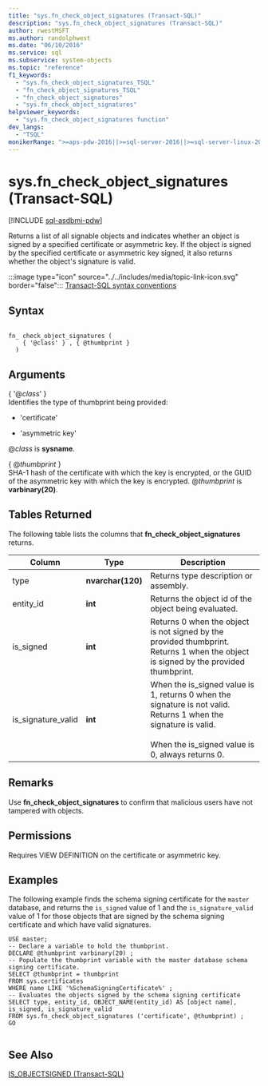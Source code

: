 ```yaml
---
title: "sys.fn_check_object_signatures (Transact-SQL)"
description: "sys.fn_check_object_signatures (Transact-SQL)"
author: rwestMSFT
ms.author: randolphwest
ms.date: "06/10/2016"
ms.service: sql
ms.subservice: system-objects
ms.topic: "reference"
f1_keywords:
  - "sys.fn_check_object_signatures_TSQL"
  - "fn_check_object_signatures_TSQL"
  - "fn_check_object_signatures"
  - "sys.fn_check_object_signatures"
helpviewer_keywords:
  - "sys.fn_check_object_signatures function"
dev_langs:
  - "TSQL"
monikerRange: ">=aps-pdw-2016||>=sql-server-2016||>=sql-server-linux-2017||=azuresqldb-mi-current"
---
```

# sys.fn_check_object_signatures (Transact-SQL)
[!INCLUDE [sql-asdbmi-pdw](../../includes/applies-to-version/sql-asdbmi-pdw.md)]

  Returns a list of all signable objects and indicates whether an object is signed by a specified certificate or asymmetric key. If the object is signed by the specified certificate or asymmetric key signed, it also returns whether the object's signature is valid.  
  
  
 :::image type="icon" source="../../includes/media/topic-link-icon.svg" border="false"::: [Transact-SQL syntax conventions](../../t-sql/language-elements/transact-sql-syntax-conventions-transact-sql.md)  
  
## Syntax  
  
```  
  
fn_ check_object_signatures (   
    { '@class' } , { @thumbprint }   
  )   
```  
  
## Arguments  
 { '\@*class*' }  
 Identifies the type of thumbprint being provided:  
  
-   'certificate'  
  
-   'asymmetric key'  
  
 \@*class* is **sysname**.  
  
 { \@*thumbprint* }  
 SHA-1 hash of the certificate with which the key is encrypted, or the GUID of the asymmetric key with which the key is encrypted. \@*thumbprint* is **varbinary(20)**.  
  
## Tables Returned  
 The following table lists the columns that **fn_check_object_signatures** returns.  
  
|Column|Type|Description|  
|------------|----------|-----------------|  
|type|**nvarchar(120)**|Returns type description or assembly.|  
|entity_id|**int**|Returns the object id of the object being evaluated.|  
|is_signed|**int**|Returns 0 when the object is not signed by the provided thumbprint. Returns 1 when the object is signed by the provided thumbprint.|  
|is_signature_valid|**int**|When the is_signed value is 1, returns 0 when the signature is not valid. Returns 1 when the signature is valid.<br /><br /> When the is_signed value is 0, always returns 0.|  
  
## Remarks  
 Use **fn_check_object_signatures** to confirm that malicious users have not tampered with objects.  
  
## Permissions  
 Requires VIEW DEFINITION on the certificate or asymmetric key.  
  
## Examples  
 The following example finds the schema signing certificate for the `master` database, and returns the `is_signed` value of 1 and the `is_signature_valid` value of 1 for those objects that are signed by the schema signing certificate and which have valid signatures.  
  
```  
USE master;  
-- Declare a variable to hold the thumbprint.  
DECLARE @thumbprint varbinary(20) ;  
-- Populate the thumbprint variable with the master database schema signing certificate.  
SELECT @thumbprint = thumbprint   
FROM sys.certificates   
WHERE name LIKE '%SchemaSigningCertificate%' ;  
-- Evaluates the objects signed by the schema signing certificate  
SELECT type, entity_id, OBJECT_NAME(entity_id) AS [object name], is_signed, is_signature_valid  
FROM sys.fn_check_object_signatures ('certificate', @thumbprint) ;  
GO  
  
```  
  
## See Also  
 [IS_OBJECTSIGNED &#40;Transact-SQL&#41;](../../t-sql/functions/is-objectsigned-transact-sql.md)  
  
  
